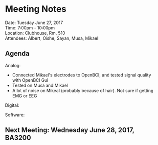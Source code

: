 # Meeting Notes

Date:  Tuesday June 27, 2017  
Time:  7:00pm - 10:00pm  
Location:  Clubhouse, Rm. 510  
Attendees:  Albert, Oishe, Sayan, Musa, Mikael  

## Agenda  
Analog:  
  - Connected Mikael's electrodes to OpenBCI, and tested signal quality with OpenBCI Gui
  - Tested on Musa and Mikael
  - A lot of noise on Mikeal (probably because of hair). Not sure if getting EMG or EEG

Digital:  

Software:  

## Next Meeting: Wednesday June 28, 2017, BA3200
